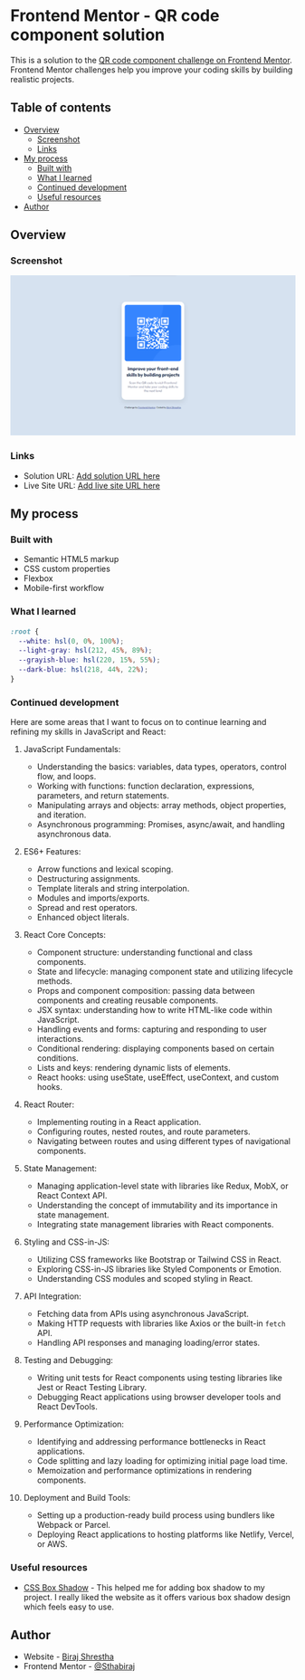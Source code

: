 # Frontend Mentor - QR code component solution

This is a solution to the [QR code component challenge on Frontend Mentor](https://www.frontendmentor.io/challenges/qr-code-component-iux_sIO_H). Frontend Mentor challenges help you improve your coding skills by building realistic projects.

## Table of contents

- [Overview](#overview)
  - [Screenshot](#screenshot)
  - [Links](#links)
- [My process](#my-process)
  - [Built with](#built-with)
  - [What I learned](#what-i-learned)
  - [Continued development](#continued-development)
  - [Useful resources](#useful-resources)
- [Author](#author)

## Overview

### Screenshot

![](./screenshot.png)

### Links

- Solution URL: [Add solution URL here](https://your-solution-url.com)
- Live Site URL: [Add live site URL here](https://your-live-site-url.com)

## My process

### Built with

- Semantic HTML5 markup
- CSS custom properties
- Flexbox
- Mobile-first workflow

### What I learned

```css
:root {
  --white: hsl(0, 0%, 100%);
  --light-gray: hsl(212, 45%, 89%);
  --grayish-blue: hsl(220, 15%, 55%);
  --dark-blue: hsl(218, 44%, 22%);
}
```

### Continued development

Here are some areas that I want to focus on to continue learning and refining my skills in JavaScript and React:

1. JavaScript Fundamentals:

   - Understanding the basics: variables, data types, operators, control flow, and loops.
   - Working with functions: function declaration, expressions, parameters, and return statements.
   - Manipulating arrays and objects: array methods, object properties, and iteration.
   - Asynchronous programming: Promises, async/await, and handling asynchronous data.

2. ES6+ Features:

   - Arrow functions and lexical scoping.
   - Destructuring assignments.
   - Template literals and string interpolation.
   - Modules and imports/exports.
   - Spread and rest operators.
   - Enhanced object literals.

3. React Core Concepts:

   - Component structure: understanding functional and class components.
   - State and lifecycle: managing component state and utilizing lifecycle methods.
   - Props and component composition: passing data between components and creating reusable components.
   - JSX syntax: understanding how to write HTML-like code within JavaScript.
   - Handling events and forms: capturing and responding to user interactions.
   - Conditional rendering: displaying components based on certain conditions.
   - Lists and keys: rendering dynamic lists of elements.
   - React hooks: using useState, useEffect, useContext, and custom hooks.

4. React Router:

   - Implementing routing in a React application.
   - Configuring routes, nested routes, and route parameters.
   - Navigating between routes and using different types of navigational components.

5. State Management:

   - Managing application-level state with libraries like Redux, MobX, or React Context API.
   - Understanding the concept of immutability and its importance in state management.
   - Integrating state management libraries with React components.

6. Styling and CSS-in-JS:

   - Utilizing CSS frameworks like Bootstrap or Tailwind CSS in React.
   - Exploring CSS-in-JS libraries like Styled Components or Emotion.
   - Understanding CSS modules and scoped styling in React.

7. API Integration:

   - Fetching data from APIs using asynchronous JavaScript.
   - Making HTTP requests with libraries like Axios or the built-in `fetch` API.
   - Handling API responses and managing loading/error states.

8. Testing and Debugging:

   - Writing unit tests for React components using testing libraries like Jest or React Testing Library.
   - Debugging React applications using browser developer tools and React DevTools.

9. Performance Optimization:

   - Identifying and addressing performance bottlenecks in React applications.
   - Code splitting and lazy loading for optimizing initial page load time.
   - Memoization and performance optimizations in rendering components.

10. Deployment and Build Tools:
    - Setting up a production-ready build process using bundlers like Webpack or Parcel.
    - Deploying React applications to hosting platforms like Netlify, Vercel, or AWS.

### Useful resources

- [CSS Box Shadow](https://getcssscan.com/css-box-shadow-examples) - This helped me for adding box shadow to my project. I really liked the website as it offers various box shadow design which feels easy to use.

## Author

- Website - [Biraj Shrestha](https://sthabiraj.github.io/My-Portfolio/)
- Frontend Mentor - [@Sthabiraj](https://www.frontendmentor.io/profile/Sthabiraj)
